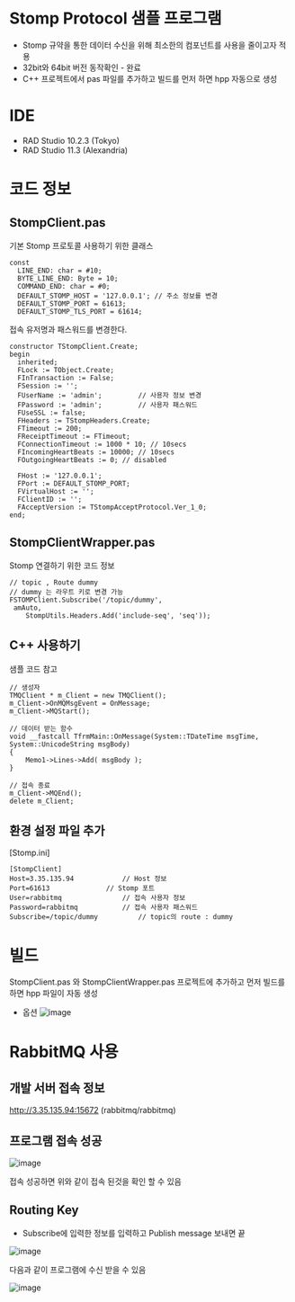 # Stomp Protocol 샘플 프로그램

* Stomp 규약을 통한 데이터 수신을 위해 최소한의 컴포넌트를 사용을 줄이고자 적용
* 32bit와 64bit 버전 동작확인 - 완료
* C++ 프로젝트에서 pas 파일를 추가하고 빌드를 먼저 하면 hpp 자동으로 생성

# IDE 
* RAD Studio 10.2.3 (Tokyo)
* RAD Studio 11.3 (Alexandria)

# 코드 정보

## StompClient.pas 
기본 Stomp 프로토콜 사용하기 위한 클래스

	const
	  LINE_END: char = #10;
	  BYTE_LINE_END: Byte = 10;
	  COMMAND_END: char = #0;
	  DEFAULT_STOMP_HOST = '127.0.0.1';	// 주소 정보를 변경
	  DEFAULT_STOMP_PORT = 61613;
	  DEFAULT_STOMP_TLS_PORT = 61614;


접속 유저명과 패스워드를 변경한다.

	constructor TStompClient.Create;
	begin
	  inherited;
	  FLock := TObject.Create;
	  FInTransaction := False;
	  FSession := '';
	  FUserName := 'admin';			// 사용자 정보 변경
	  FPassword := 'admin';			// 사용자 패스워드
	  FUseSSL := false;
	  FHeaders := TStompHeaders.Create;
	  FTimeout := 200;
	  FReceiptTimeout := FTimeout;
	  FConnectionTimeout := 1000 * 10; // 10secs
	  FIncomingHeartBeats := 10000; // 10secs
	  FOutgoingHeartBeats := 0; // disabled
	
	  FHost := '127.0.0.1';
	  FPort := DEFAULT_STOMP_PORT;
	  FVirtualHost := '';
	  FClientID := '';
	  FAcceptVersion := TStompAcceptProtocol.Ver_1_0;
	end;

## StompClientWrapper.pas
Stomp 연결하기 위한 코드 정보

	// topic , Route dummy
 	// dummy 는 라우트 키로 변경 가능
	FSTOMPClient.Subscribe('/topic/dummy',
   	 amAuto,
    	StompUtils.Headers.Add('include-seq', 'seq'));

## C++ 사용하기
샘플 코드 참고

	// 생성자
	TMQClient * m_Client = new TMQClient();
	m_Client->OnMQMsgEvent = OnMessage;
	m_Client->MQStart();

	// 데이터 받는 함수
	void __fastcall TfrmMain::OnMessage(System::TDateTime msgTime, System::UnicodeString msgBody)
	{
		Memo1->Lines->Add( msgBody );
	}

	// 접속 종료
	m_Client->MQEnd();
 	delete m_Client;

## 환경 설정 파일 추가

[Stomp.ini]

	[StompClient]
	Host=3.35.135.94			// Host 정보
	Port=61613				// Stomp 포트
	User=rabbitmq				// 접속 사용자 정보
	Password=rabbitmq			// 접속 사용자 패스워드
	Subscribe=/topic/dummy			// topic의 route : dummy 
 
 
# 빌드
StompClient.pas 와 StompClientWrapper.pas 프로젝트에 추가하고 먼저 빌드를 하면 hpp 파일이 자동 생성

* 옵션
 ![image](https://github.com/gemiso-dev/RabbitMQ_CBuilder/assets/77775575/a9e8e287-5c2f-4ffd-9d25-e1d0de9c9e5d)



 # RabbitMQ 사용

 ## 개발 서버 접속 정보

 http://3.35.135.94:15672
 (rabbitmq/rabbitmq)
 

 ## 프로그램 접속 성공
 
![image](https://github.com/gemiso-dev/RabbitMQ_CBuilder/assets/77775575/03842135-6afa-48df-ac00-2ffb590ed6e0)

접속 성공하면 위와 같이 접속 된것을 확인 할 수 있음


## Routing Key

* Subscribe에 입력한 정보를 입력하고 Publish message 보내면 끝
  
![image](https://github.com/gemiso-dev/RabbitMQ_CBuilder/assets/77775575/41675f69-2bf5-4b91-b59a-281be44111d6)


다음과 같이 프로그램에 수신 받을 수 있음

![image](https://github.com/gemiso-dev/RabbitMQ_CBuilder/assets/77775575/bcc041c1-2eb1-41db-97db-1a456e9a3b30)
